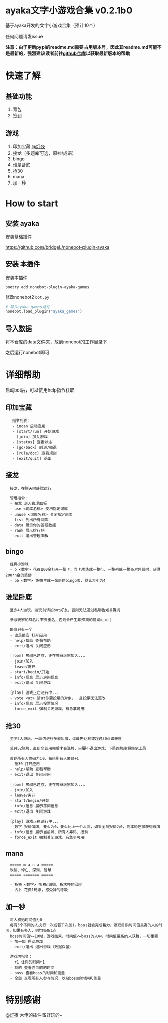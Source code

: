 # ayaka文字小游戏合集 v0.2.1b0

基于ayaka开发的文字小游戏合集（预计10个）

任何问题请发issue

<b>注意：由于更新pypi的readme.md需要占用版本号，因此其readme.md可能不是最新的，强烈建议读者前往[github仓库](https://github.com/bridgeL/nonebot-plugin-ayaka-games)以获取最新版本的帮助</b>

# 快速了解

## 基础功能
1. 背包
2. 签到

## 游戏
1. 印加宝藏 [@灯夜](https://github.com/lunexnocty/Meiri)
2. 接龙（多题库可选，原神/成语）
3. bingo
4. 谁是卧底
5. 抢30
6. mana
7. 加一秒

# How to start

## 安装 ayaka

安装基础插件

https://github.com/bridgeL/nonebot-plugin-ayaka

## 安装 本插件

安装本插件

`poetry add nonebot-plugin-ayaka-games`

修改nonebot2  `bot.py` 

```python
# 导入ayaka_games插件
nonebot.load_plugin("ayaka_games")
```

## 导入数据

将本仓库的data文件夹，放到nonebot的工作目录下

之后运行nonebot即可

# 详细帮助

启动bot后，可以使用help指令获取

## 印加宝藏
```
   指令列表: 
   - incan 启动应用
   - [start/run] 开始游戏
   - [join] 加入游戏
   - [status] 查看状态
   - [go/back] 前进/撤退
   - [rule/doc] 查看规则
   - [exit/quit] 退出
```
## 接龙
```
  接龙，在聊天时静默运行

  管理指令：
  - 接龙 进入管理面板
  - use <词库名称> 使用指定词库
  - unuse <词库名称> 关闭指定词库
  - list 列出所有词库
  - data 展示你的答题数据
  - rank 展示排行榜
  - exit 退出管理面板
```
## bingo
```
  经典小游戏
  - b <数字> 花费100金打开一张卡，当卡片练成一整行、一整列或一整条对角线时，获得200*n金的奖励
  - bb <数字> 免费生成一张新的bingo表，默认大小为4
```
## 谁是卧底
```
  至少4人游玩，游玩前请加bot好友，否则无法通过私聊告知关键词

  参与玩家的群名片不要重名，否则会产生非预期的错误=_=||

  卧底只有一个
  - 谁是卧底 打开应用
  - help/帮助 查看帮助
  - exit/退出 关闭应用

  [room] 房间已建立，正在等待玩家加入...
  - join/加入
  - leave/离开
  - start/begin/开始
  - info/信息 展示房间信息
  - exit/退出 关闭游戏
    
  [play] 游戏正在进行中...
  - vote <at> 请at你要投票的对象，一旦投票无法更改
  - info/信息 展示投票情况
  - force_exit 强制关闭游戏，有急事可用
```
## 抢30
```
  至少2人游玩，一局内进行多轮叫牌，谁最先达到或超过30点谁获胜

  总共52张牌，直到全部用完后才会洗牌，只要不退出游戏，下局的牌库将继承上局

  首轮所有人筹码为10，每轮所有人筹码+1
  - 抢30 打开应用
  - help/帮助 查看帮助
  - exit/退出 关闭应用
    
  [room] 房间已建立，正在等待玩家加入...
  - join/加入
  - leave/离开
  - start/begin/开始
  - info/信息 展示房间信息
  - exit/退出 关闭游戏
    
  [play] 游戏正在进行中...
  - 数字 报价叫牌，要么为0，要么比上一个人高，如果全员报价为0，则本轮庄家获得该牌
  - info/信息 展示当前牌、所有人筹码、报价
  - force_exit 强制关闭游戏，有急事可用
```
## mana
```
  ===== m a n a =====
  欢愉、悼亡、深渊、智慧
  ===== ======= =====

  - 祈祷 <数字> 花费n玛娜，祈求神的回应
  - 占卜 花费1玛娜，感受神的呼吸
```

## 加一秒

```
  每人初始时间值为0
  每有3个不同的人执行一次或若干次加1，boss就会完成蓄力，吸取目前时间值最高的人的时间，如果有多人，则均吸取1点
  boss时间值>=10时，游戏结束，时间值<=boss的人中，时间值最高的人获胜，一切重置
  - 加一加 启动游戏
  - exit/退出 退出游戏（数据保留）

  游戏内指令：
  - +1 让你的时间+1
  - 我的 查看你目前的时间
  - boss 查看boss的时间和能量
  - 全部 查看所有人参与情况，以及boss的时间和能量
```

# 特别感谢

[@灯夜](https://github.com/lunexnocty/Meiri) 大佬的插件蛮好玩的~

